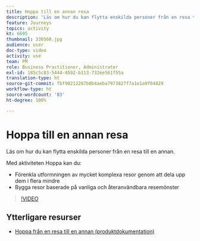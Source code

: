 ```yaml
---
title: Hoppa till en annan resa
description: 'Läs om hur du kan flytta enskilda personer från en resa till en annan. '
feature: Journeys
topics: activity
kt: 6695
thumbnail: 330560.jpg
audience: user
doc-type: video
activity: use
team: PM
role: Business Practitioner, Administrator
exl-id: 185c5c83-5444-4592-b113-732ee561f55a
translation-type: ht
source-git-commit: fbf90212287b8b4aeba7973827f7a1e1a9f04829
workflow-type: ht
source-wordcount: '83'
ht-degree: 100%

---
```


# Hoppa till en annan resa

Läs om hur du kan flytta enskilda personer från en resa till en annan.

Med aktiviteten Hoppa kan du:

* Förenkla utformningen av mycket komplexa resor genom att dela upp dem i flera mindre
* Bygga resor baserade på vanliga och återanvändbara resemönster

>[!VIDEO](https://video.tv.adobe.com/v/330560?quality=12)

## Ytterligare resurser

* [Hoppa från en resa till en annan (produktdokumentation)](https://experienceleague.adobe.com/docs/journeys/using/building-journeys/about-journey-building/action-activities/jump.html?lang=sv#building-journeys)

